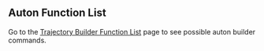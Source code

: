 ## Auton Function List
Go to the [Trajectory Builder Function List](https://learnroadrunner.com/trajectorybuilder-functions.html) page to see possible auton builder commands.
